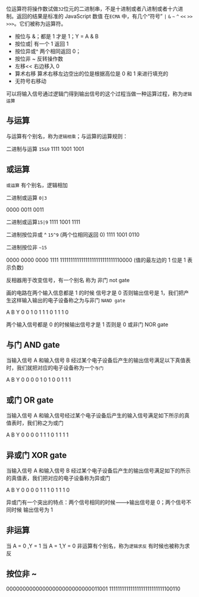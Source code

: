 位运算符将操作数试做`32`位元的二进制串，不是十进制或者八进制或者十六进制。返回的结果是标准的 JavaScript 数值
在`ECMA` 中，有几个“符号” `|` `&` `~` `^` `<<` `>>` `>>>`。它们被称为运算符。

- 按位与 &；都是 1 才是 1；Y = A & B
- 按位或| 有一个 1 返回 1
- 按位异或^ 两个相同返回 0；
- 按位非 ~ 反转操作数
- 左移<< 右边移入 0
- 算术右移 算术右移左边空出的位是根据高位是 0 和 1 来进行填充的
- 无符号右移动

可以将输入信号通过逻辑门得到输出信号的这个过程当做一种运算过程，称为`逻辑运算`

## 与运算

与运算有个别名，称为`逻辑相乘`；与运算的运算规则：

二进制与运算 `15&9`
1111
1001
1001

## 或运算

`或运算` 有个别名，逻辑相加

二进制或运算 `0|3`

0000
0011
0011

二进制或运算`15|9`
1111
1001
1111

二进制按位异或 ^ `15^9` (两个位相同返回 0)
1111
1001
0110

二进制按位非 `~15`

0000 0000 0000 1111
11111111111111111111111111110000 (值的最左边的 1 位是 1 表示负数)

反相器用于改变信号，有一个别名 称为 非门 not gate

画的电路在两个输入信息都是 1 的时候 信号才是 0 否则输出信号是 1，我们把产生这样输入输出的电子设备称之为与非门 `NAND gate`

A B Y
0 0 1
0 1 1
1 0 1
1 1 0

两个输入信号都是 0 的时候输出信号才是 1 否则是 0 或非门 NOR gate

## 与门 AND gate

当输入信号 A 和输入信号 B 经过某个电子设备后产生的输出信号满足以下真值表时，我们就把对应的电子设备称为一个`与门`

A B Y
0 0 0
0 1 0
1 0 0
1 1 1

## 或门 OR gate

当输入信号 A 和输入信号经过某个电子设备后产生的输入信号满足如下所示的真值表时，我们称之为或门

A B Y
0 0 0
0 1 1
1 0 1
1 1 1

## 异或门 XOR gate

当输入信号 A 和输入信号 B 经过某个电子设备后产生的输出信号满足如下的所示的真值表，我们把对应的电子设备称为异或门

A B Y
0 0 0
0 1 1
1 0 1
1 1 0

异或门有一个突出的特点：两个信号相同的时候--->输出信号是 0；两个信号不同时候 输出信号为 1

## 非运算

当 A = 0 ,Y = 1
当 A = 1,Y = 0
非运算有个别名，称为`逻辑求反` 有时候也被称为求反

## 按位非 ~

00000000000000000000000000011001
11111111111111111111111111100110
